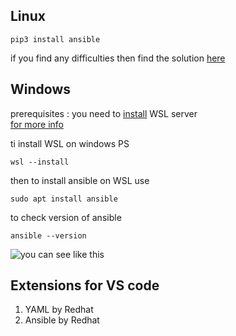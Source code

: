 ## Linux  
  
    pip3 install ansible  
     
if you find any difficulties then find the solution [here](https://docs.ansible.com/ansible/latest/installation_guide/intro_installation.html#pip-install)  

## Windows  
prerequisites : you need to [install](https://learn.microsoft.com/en-us/windows/wsl/install) WSL server  
[for more info](https://docs.ansible.com/ansible/latest/os_guide/windows_faq.html#windows-faq-ansible)    

ti install WSL on windows PS  
  
    wsl --install  

then to install ansible  on WSL use 
  
    sudo apt install ansible

to check version of ansible  
  
    ansible --version  

![you can see like this](https://static.packt-cdn.com/products/9781801818780/graphics/image/B17462_01_01.jpg)  




## Extensions for VS code  
1) YAML by Redhat  
2) Ansible by Redhat